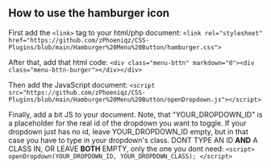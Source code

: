 ## How to use the hamburger icon

First add the `<link>` tag to your html/php document:
`<link rel="stylesheet" href="https://github.com/zPhoeniqz/CSS-Plugins/blob/main/Hamburger%20Menu%20Button/hamburger.css">`

After that, add that html code:
`<div class="menu-bttn" markdown="0"><div class="menu-bttn-burger"></div></div>`

Then add the JavaScript document:
`<script src="https://github.com/zPhoeniqz/CSS-Plugins/blob/main/Hamburger%20Menu%20Button/openDropdown.js"></script>`

Finally, add a bit JS to your document. Note, that "YOUR_DROPDOWN_ID" is a placeholder for the real id of the dropdown you want to toggle. If your dropdown just has no id,
leave YOUR_DROPDOWN_ID empty, but in that case you have to type in your dropdown's class. DONT TYPE AN ID **AND** A CLASS IN, OR LEAVE **BOTH** EMPTY, only the one you dont need:
`<script>
  openDropdown(YOUR_DROPDOWN_ID, YOUR_DROPDOWN_CLASS);
</script>`

